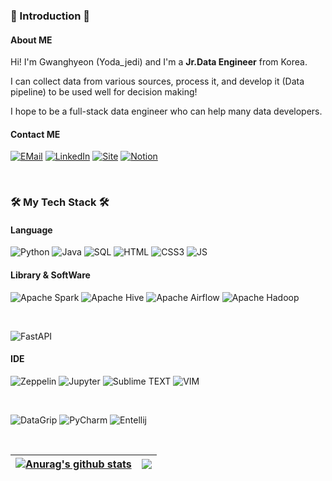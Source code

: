 ### 👋 Introduction 👋
#### About ME

Hi! I'm Gwanghyeon (Yoda_jedi) and I'm a <b>Jr.Data Engineer</b> from Korea.

I can collect data from various sources, process it, and develop it (Data pipeline) to be used well for decision making!

I hope to be a full-stack data engineer who can help many data developers.


#### Contact ME
[![EMail](https://img.shields.io/badge/Email-EA4335?style=for-the-badge&logo=Gmail&logoColor=white)](mailto:zza0423@gmail.com)
[![LinkedIn](https://img.shields.io/badge/LinkedIn-0A66C2?style=for-the-badge&logo=Linkedin&logoColor=white)]()
[![Site](https://img.shields.io/badge/Blog-FF5722?style=for-the-badge&logo=blogger&logoColor=white)](https://yodablog.site)
[![Notion](https://img.shields.io/badge/Notion-000000?style=for-the-badge&logo=Notion&logoColor=white)](https://charm-step-e68.notion.site/ROAD-TO-DATA-ENGINEERING-b422c942a11448cb9af664855b1e43af?pvs=4)

<br/>
  
### 🛠️ My Tech Stack 🛠️
#### Language
![Python](https://img.shields.io/badge/Python-3776AB?style=for-the-badge&logo=Python&logoColor=white)
![Java](https://img.shields.io/badge/Java-007396?style=for-the-badge&logo=Java&logoColor=white)
![SQL](https://img.shields.io/badge/SQL-EEEEEE?style=for-the-badge)
![HTML](https://img.shields.io/badge/HTML-E34F26?style=for-the-badge&logo=HTML5&logoColor=white)
![CSS3](https://img.shields.io/badge/CSS-1572B6?style=for-the-badge&logo=CSS3&logoColor=white)
![JS](https://img.shields.io/badge/JavaScript-F7DF1E?style=for-the-badge&logo=JavaScript&logoColor=white)



#### Library & SoftWare
![Apache Spark](https://img.shields.io/badge/apache%20spark-E25A1C?style=for-the-badge&logo=apachespark&logoColor=white)
![Apache Hive](https://img.shields.io/badge/apache%20hive-FDEE21?style=for-the-badge&logo=apachehive&logoColor=black)
![Apache Airflow](https://img.shields.io/badge/Apache%20Airflow-017CEE?style=for-the-badge&logo=apacheairflow&logoColor=white)
![Apache Hadoop](https://img.shields.io/badge/Apache%20Hadoop-66CCFF?style=for-the-badge&logo=apachehadoop&logoColor=black)

<br>

![FastAPI](https://img.shields.io/badge/FastAPI-009688?style=for-the-badge&logo=fastapi&logoColor=white)

#### IDE
![Zeppelin](https://img.shields.io/badge/Apache%20Zeppelin-188FFF?style=for-the-badge&logo=apache&logoColor=white)
![Jupyter](https://img.shields.io/badge/Jupyter-F37626?style=for-the-badge&logo=Jupyter&logoColor=white)
![Sublime TEXT](https://img.shields.io/badge/Sublime%20TEXT-FF9800?style=for-the-badge&logo=sublimetext&logoColor=white)
![VIM](https://img.shields.io/badge/vim-019733?style=for-the-badge&logo=vim&logoColor=white)

<br>

![DataGrip](https://img.shields.io/badge/datagrip-000000?style=for-the-badge&logo=datagrip&logoColor=white)
![PyCharm](https://img.shields.io/badge/PyCharm-000000?style=for-the-badge&logo=PyCharm&logoColor=white)
![Entellij](https://img.shields.io/badge/intellij-000000?style=for-the-badge&logo=intellijidea&logoColor=white)

<br/>


| <a href="https://github.com/J3llyBe4n"><img align="center" src="https://github-readme-stats.vercel.app/api?username=J3llyBe4n&show_icons=true&include_all_commits=true&theme=buefy&hide_border=true" alt="Anurag's github stats" /></a> | <a href="https://github.com/J3llyBe4n"><img align="center" src="https://github-readme-stats.vercel.app/api/top-langs/?username=J3llyBe4n&layout=compact&theme=buefy&hide_border=true" /></a> |
| ------------- | ------------- |



<!--
**J3llyBe4n/J3llyBe4n* is a ✨ _special_ ✨ repository because its `README.md` (this file) appears on your GitHub profile.


Here are some ideas to get you started:

- 🔭 I’m currently working on ...
- 🌱 I’m currently learning ...
- 👯 I’m looking to collaborate on ...
- 🤔 I’m looking for help with ...
- 💬 Ask me about ...
- 📫 How to reach me: ...
- 😄 Pronouns: ...
- ⚡ Fun fact: ...
-->

